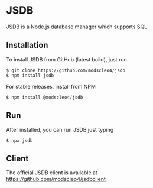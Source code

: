 # JSDB
JSDB is a Node.js database manager which supports SQL

## Installation
To install JSDB from GitHub (latest build), just run
```
$ git clone https://github.com/modscleo4/jsdb
$ npm install jsdb
```

For stable releases, install from NPM
```
$ npm install @modscleo4/jsdb
```

## Run
After installed, you can run JSDB just typing
```
$ npx jsdb
```

## Client
The official JSDB client is available at
https://github.com/modscleo4/jsdbclient